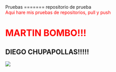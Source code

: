 <html>
<head>
Pruebas
=======
</head>
<body color="blue">
repositorio de prueba<br />
<font color="red">Aqui hare mis pruebas de repositorios, pull y push</font>

<h1><font color="#FF0000">MARTIN BOMBO!!!</font></h1>
<h2 color="brown">DIEGO CHUPAPOLLAS!!!!!</h2>
<img src="http://www.soft9000.com/blog9000/images/DukeLearn01.png" ALIGN=middle>
</body>
</html>
